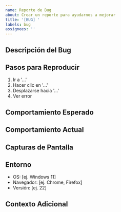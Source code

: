 ```yaml
---
name: Reporte de Bug
about: Crear un reporte para ayudarnos a mejorar
title: '[BUG] '
labels: bug
assignees: ''
---
```


## Descripción del Bug

<!-- Descripción clara y concisa del bug -->

## Pasos para Reproducir

1. Ir a '...'
2. Hacer clic en '...'
3. Desplazarse hacia '...'
4. Ver error

## Comportamiento Esperado

<!-- Descripción clara de lo que esperabas que sucediera -->

## Comportamiento Actual

<!-- Descripción clara de lo que sucede actualmente -->

## Capturas de Pantalla

<!-- Si aplica, añade capturas de pantalla -->

## Entorno

- OS: [ej. Windows 11]
- Navegador: [ej. Chrome, Firefox]
- Versión: [ej. 22]

## Contexto Adicional

<!-- Añade cualquier otro contexto sobre el problema aquí -->
